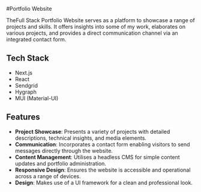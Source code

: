 #Portfolio Website

TheFull Stack Portfolio Website serves as a platform to showcase a range of projects and skills. It offers insights into some of my work, elaborates on various projects, and provides a direct communication channel via an integrated contact form.

## Tech Stack
- Next.js
- React
- Sendgrid
- Hygraph
- MUI (Material-UI)

## Features
- **Project Showcase**: Presents a variety of projects with detailed descriptions, technical insights, and media elements.
- **Communication**: Incorporates a contact form enabling visitors to send messages directly through the website.
- **Content Management**: Utilises a headless CMS for simple content updates and portfolio administration.
- **Responsive Design**: Ensures the website is accessible and operational across a range of devices.
- **Design**: Makes use of a UI framework for a clean and professional look.
